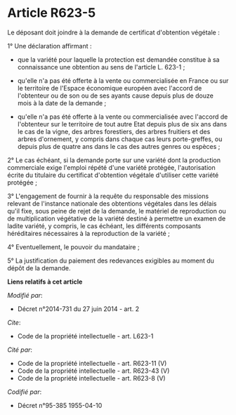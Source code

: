 # Article R623-5

Le déposant doit joindre à la demande de certificat d'obtention végétale : 

1° Une déclaration affirmant :

- que la variété pour laquelle la protection est demandée constitue à sa connaissance une obtention au sens de l'article L.
623-1 ;

- qu'elle n'a pas été offerte à la vente ou commercialisée en France ou sur le territoire de l'Espace économique européen
avec l'accord de l'obtenteur ou de son ou de ses ayants cause depuis plus de douze mois à la date de la demande ;

- qu'elle n'a pas été offerte à la vente ou commercialisée avec l'accord de l'obtenteur sur le territoire de tout autre Etat
depuis plus de six ans dans le cas de la vigne, des arbres forestiers, des arbres fruitiers et des arbres d'ornement, y
compris dans chaque cas leurs porte-greffes, ou depuis plus de quatre ans dans le cas des autres genres ou espèces ; 

2° Le cas échéant, si la demande porte sur une variété dont la production commerciale exige l'emploi répété d'une variété
protégée, l'autorisation écrite du titulaire du certificat d'obtention végétale d'utiliser cette variété protégée ; 

3° L'engagement de fournir à la requête du responsable des missions relevant de l'instance nationale des obtentions végétales
dans les délais qu'il fixe, sous peine de rejet de la demande, le matériel de reproduction ou de multiplication végétative de
la variété destiné à permettre un examen de ladite variété, y compris, le cas échéant, les différents composants héréditaires
nécessaires à la reproduction de la variété ; 

4° Eventuellement, le pouvoir du mandataire ; 

5° La justification du paiement des redevances exigibles au moment du dépôt de la demande.

**Liens relatifs à cet article**

_Modifié par_:

  - Décret n°2014-731 du 27 juin 2014 - art. 2

_Cite_:

  - Code de la propriété intellectuelle - art. L623-1

_Cité par_:

  - Code de la propriété intellectuelle - art. R623-11 (V)
  - Code de la propriété intellectuelle - art. R623-43 (V)
  - Code de la propriété intellectuelle - art. R623-8 (V)

_Codifié par_:

  - Décret n°95-385 1955-04-10
